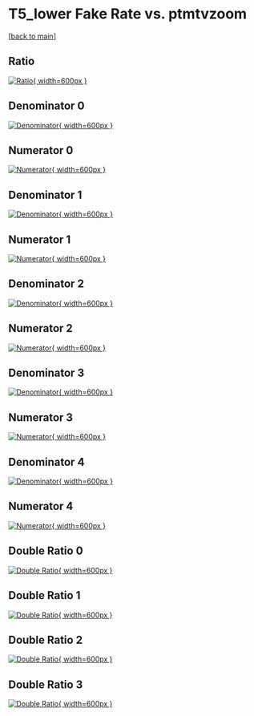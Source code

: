 # T5_lower Fake Rate vs. ptmtvzoom

[[back to main](./)]



## Ratio

[![Ratio](../mtv/var/T5_lower_fakerate_ptmtvzoom.png){ width=600px }](../mtv/var/T5_lower_fakerate_ptmtvzoom.pdf)

## Denominator 0

[![Denominator](../mtv/den/T5_lower_fakerate_ptmtvzoom_den0.png){ width=600px }](../mtv/den/T5_lower_fakerate_ptmtvzoom_den0.pdf)

## Numerator 0

[![Numerator](../mtv/num/T5_lower_fakerate_ptmtvzoom_num0.png){ width=600px }](../mtv/num/T5_lower_fakerate_ptmtvzoom_num0.pdf)

## Denominator 1

[![Denominator](../mtv/den/T5_lower_fakerate_ptmtvzoom_den1.png){ width=600px }](../mtv/den/T5_lower_fakerate_ptmtvzoom_den1.pdf)

## Numerator 1

[![Numerator](../mtv/num/T5_lower_fakerate_ptmtvzoom_num1.png){ width=600px }](../mtv/num/T5_lower_fakerate_ptmtvzoom_num1.pdf)

## Denominator 2

[![Denominator](../mtv/den/T5_lower_fakerate_ptmtvzoom_den2.png){ width=600px }](../mtv/den/T5_lower_fakerate_ptmtvzoom_den2.pdf)

## Numerator 2

[![Numerator](../mtv/num/T5_lower_fakerate_ptmtvzoom_num2.png){ width=600px }](../mtv/num/T5_lower_fakerate_ptmtvzoom_num2.pdf)

## Denominator 3

[![Denominator](../mtv/den/T5_lower_fakerate_ptmtvzoom_den3.png){ width=600px }](../mtv/den/T5_lower_fakerate_ptmtvzoom_den3.pdf)

## Numerator 3

[![Numerator](../mtv/num/T5_lower_fakerate_ptmtvzoom_num3.png){ width=600px }](../mtv/num/T5_lower_fakerate_ptmtvzoom_num3.pdf)

## Denominator 4

[![Denominator](../mtv/den/T5_lower_fakerate_ptmtvzoom_den4.png){ width=600px }](../mtv/den/T5_lower_fakerate_ptmtvzoom_den4.pdf)

## Numerator 4

[![Numerator](../mtv/num/T5_lower_fakerate_ptmtvzoom_num4.png){ width=600px }](../mtv/num/T5_lower_fakerate_ptmtvzoom_num4.pdf)

## Double Ratio 0

[![Double Ratio](../mtv/ratio/T5_lower_fakerate_ptmtvzoom_ratio0.png){ width=600px }](../mtv/ratio/T5_lower_fakerate_ptmtvzoom_ratio0.pdf)

## Double Ratio 1

[![Double Ratio](../mtv/ratio/T5_lower_fakerate_ptmtvzoom_ratio1.png){ width=600px }](../mtv/ratio/T5_lower_fakerate_ptmtvzoom_ratio1.pdf)

## Double Ratio 2

[![Double Ratio](../mtv/ratio/T5_lower_fakerate_ptmtvzoom_ratio2.png){ width=600px }](../mtv/ratio/T5_lower_fakerate_ptmtvzoom_ratio2.pdf)

## Double Ratio 3

[![Double Ratio](../mtv/ratio/T5_lower_fakerate_ptmtvzoom_ratio3.png){ width=600px }](../mtv/ratio/T5_lower_fakerate_ptmtvzoom_ratio3.pdf)

